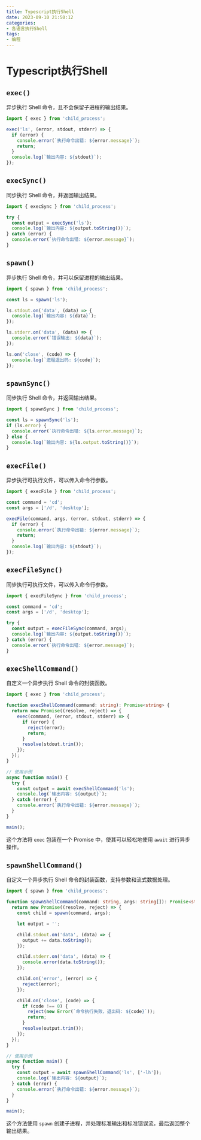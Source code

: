 ```yaml
---
title: Typescript执行Shell
date: 2023-09-10 21:50:12
categories:
- 各语言执行Shell
tags:
- 编程
---
```


# Typescript执行Shell

## `exec()`

异步执行 Shell 命令，且不会保留子进程的输出结果。

```typescript
import { exec } from 'child_process';

exec('ls', (error, stdout, stderr) => {
  if (error) {
    console.error(`执行命令出错: ${error.message}`);
    return;
  }
  console.log(`输出内容: ${stdout}`);
});
```

## `execSync()`

同步执行 Shell 命令，并返回输出结果。

```typescript
import { execSync } from 'child_process';

try {
  const output = execSync('ls');
  console.log(`输出内容: ${output.toString()}`);
} catch (error) {
  console.error(`执行命令出错: ${error.message}`);
}
```

## `spawn()`

异步执行 Shell 命令，并可以保留进程的输出结果。

```typescript
import { spawn } from 'child_process';

const ls = spawn('ls');

ls.stdout.on('data', (data) => {
  console.log(`输出内容: ${data}`);
});

ls.stderr.on('data', (data) => {
  console.error(`错误输出: ${data}`);
});

ls.on('close', (code) => {
  console.log(`进程退出码: ${code}`);
});
```

## `spawnSync()`

同步执行 Shell 命令，并返回输出结果。

```typescript
import { spawnSync } from 'child_process';

const ls = spawnSync('ls');
if (ls.error) {
  console.error(`执行命令出错: ${ls.error.message}`);
} else {
  console.log(`输出内容: ${ls.output.toString()}`);
}
```

## `execFile()`

异步执行可执行文件，可以传入命令行参数。

```typescript
import { execFile } from 'child_process';

const command = 'cd';
const args = ['/d', 'desktop'];

execFile(command, args, (error, stdout, stderr) => {
  if (error) {
    console.error(`执行命令出错: ${error.message}`);
    return;
  }
  console.log(`输出内容: ${stdout}`);
});
```

## `execFileSync()`

同步执行可执行文件，可以传入命令行参数。

```typescript
import { execFileSync } from 'child_process';

const command = 'cd';
const args = ['/d', 'desktop'];

try {
  const output = execFileSync(command, args);
  console.log(`输出内容: ${output.toString()}`);
} catch (error) {
  console.error(`执行命令出错: ${error.message}`);
}
```

## `execShellCommand()`

自定义一个异步执行 Shell 命令的封装函数。

```typescript
import { exec } from 'child_process';

function execShellCommand(command: string): Promise<string> {
  return new Promise((resolve, reject) => {
    exec(command, (error, stdout, stderr) => {
      if (error) {
        reject(error);
        return;
      }
      resolve(stdout.trim());
    });
  });
}

// 使用示例
async function main() {
  try {
    const output = await execShellCommand('ls');
    console.log(`输出内容: ${output}`);
  } catch (error) {
    console.error(`执行命令出错: ${error.message}`);
  }
}

main();
```

这个方法将 `exec` 包装在一个 Promise 中，使其可以轻松地使用 `await` 进行异步操作。

## `spawnShellCommand()`

自定义一个异步执行 Shell 命令的封装函数，支持参数和流式数据处理。

```typescript
import { spawn } from 'child_process';

function spawnShellCommand(command: string, args: string[]): Promise<string> {
  return new Promise((resolve, reject) => {
    const child = spawn(command, args);

    let output = '';

    child.stdout.on('data', (data) => {
      output += data.toString();
    });

    child.stderr.on('data', (data) => {
      console.error(data.toString());
    });

    child.on('error', (error) => {
      reject(error);
    });

    child.on('close', (code) => {
      if (code !== 0) {
        reject(new Error(`命令执行失败，退出码: ${code}`));
        return;
      }
      resolve(output.trim());
    });
  });
}

// 使用示例
async function main() {
  try {
    const output = await spawnShellCommand('ls', ['-lh']);
    console.log(`输出内容: ${output}`);
  } catch (error) {
    console.error(`执行命令出错: ${error.message}`);
  }
}

main();
```

这个方法使用 `spawn` 创建子进程，并处理标准输出和标准错误流，最后返回整个输出结果。
